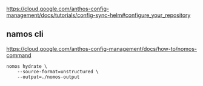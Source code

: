 
https://cloud.google.com/anthos-config-management/docs/tutorials/config-sync-helm#configure_your_repository


## namos cli

https://cloud.google.com/anthos-config-management/docs/how-to/nomos-command


```
nomos hydrate \
    --source-format=unstructured \
    --output=./nomos-output
```
